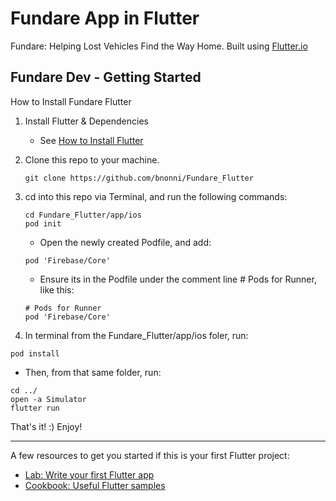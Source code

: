 # Fundare App in Flutter

Fundare: Helping Lost Vehicles Find the Way Home. Built using [Flutter.io](https://flutter.io)

## Fundare  Dev - Getting Started 

How to Install Fundare Flutter
1. Install Flutter & Dependencies 
   - See [How to Install Flutter](./README/FLUTTER.md)

3. Clone this repo to your machine.
   ```
   git clone https://github.com/bnonni/Fundare_Flutter
   ```

2. cd into this repo via Terminal, and run the following commands:
   ```
   cd Fundare_Flutter/app/ios
   pod init
   ```
   - Open the newly created Podfile, and add:
   ```
   pod 'Firebase/Core'
   ```
   - Ensure its in the Podfile under the comment line # Pods for Runner, like this:
   ```
   # Pods for Runner
   pod 'Firebase/Core'
   ```

3. In terminal from the Fundare_Flutter/app/ios foler, run:
  ```
  pod install
  ```
  - Then, from that same folder, run:
  ```
  cd ../
  open -a Simulator
  flutter run
  ```

That's it! :) Enjoy!

----------------------

A few resources to get you started if this is your first Flutter project:

- [Lab: Write your first Flutter app](https://flutter.dev/docs/get-started/codelab)
- [Cookbook: Useful Flutter samples](https://flutter.dev/docs/cookbook)